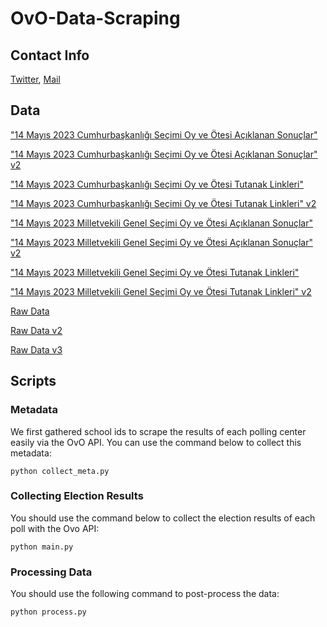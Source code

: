 # OvO-Data-Scraping

## Contact Info

[Twitter](https://twitter.com/keremdotpy), [Mail](mkeremavci@gmail.com)

## Data

["14 Mayıs 2023 Cumhurbaşkanlığı Seçimi Oy ve Ötesi Açıklanan Sonuçlar"](https://drive.google.com/file/d/1ucE5IQZeiLNdK-ROgOpF91bXGTfQkljV/view?usp=sharing)

["14 Mayıs 2023 Cumhurbaşkanlığı Seçimi Oy ve Ötesi Açıklanan Sonuçlar" v2](https://drive.google.com/file/d/1cTWkn6fW6-HL9DRvcxYJ0HIE7N1ww6km/view?usp=sharing)

["14 Mayıs 2023 Cumhurbaşkanlığı Seçimi Oy ve Ötesi Tutanak Linkleri"](https://drive.google.com/file/d/1G2lPwNvOp3zi9CdQKA-W8pi0XioGVFBn/view?usp=sharing)

["14 Mayıs 2023 Cumhurbaşkanlığı Seçimi Oy ve Ötesi Tutanak Linkleri" v2](https://drive.google.com/file/d/1RIGRMneQvMtD6u8xOHjBLgIDTiIMCMNT/view?usp=sharing)

["14 Mayıs 2023 Milletvekili Genel Seçimi Oy ve Ötesi Açıklanan Sonuçlar"](https://drive.google.com/file/d/1HQhZ5zeckyveKCsOuS5CV9P9JOdYXwT_/view?usp=sharing)

["14 Mayıs 2023 Milletvekili Genel Seçimi Oy ve Ötesi Açıklanan Sonuçlar" v2](https://drive.google.com/file/d/1cQTRffSD-1hYPj--KoU5ggYRxPh67l-2/view?usp=sharing)

["14 Mayıs 2023 Milletvekili Genel Seçimi Oy ve Ötesi Tutanak Linkleri"](https://drive.google.com/file/d/1aRQU8DIshPtmNBMwyPz_JsozBBfwuO_v/view?usp=sharing)

["14 Mayıs 2023 Milletvekili Genel Seçimi Oy ve Ötesi Tutanak Linkleri" v2](https://drive.google.com/file/d/1q6N6MHOXfHTEGNDpGjTU3CF_TV3v7KPF/view?usp=sharing)

[Raw Data](https://drive.google.com/file/d/1iHhHIgjPOupt70HXYi_t0Iq0P3Yu6rue/view?usp=sharing)

[Raw Data v2](https://drive.google.com/file/d/1RySPU-_qsEkyEeidifEnzHOmW_HNfdDt/view?usp=sharing)

[Raw Data v3](https://drive.google.com/file/d/1ycxpSFiaY9ccLybjTOk1nbRBitU_Qm6G/view?usp=sharing)

## Scripts

### Metadata

We first gathered school ids to scrape the results of each polling center easily via the OvO API. You can use the command below to collect this metadata:

    python collect_meta.py

### Collecting Election Results

You should use the command below to collect the election results of each poll with the Ovo API:

    python main.py

### Processing Data

You should use the following command to post-process the data:

    python process.py
